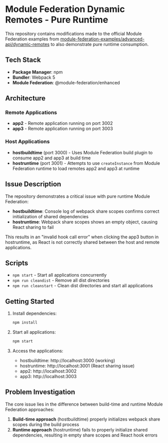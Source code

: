 # Module Federation Dynamic Remotes - Pure Runtime

This repository contains modifications made to the official Module Federation examples from [module-federation-examples/advanced-api/dynamic-remotes](https://github.com/module-federation/module-federation-examples/tree/master/advanced-api/dynamic-remotes) to also demonstrate pure runtime consumption.

## Tech Stack
- **Package Manager**: npm
- **Bundler**: Webpack 5
- **Module Federation**: @module-federation/enhanced

## Architecture

### Remote Applications
- **app2** - Remote application running on port 3002
- **app3** - Remote application running on port 3003

### Host Applications
- **hostbuildtime** (port 3000) - Uses Module Federation build plugin to consume app2 and app3 at build time
- **hostruntime** (port 3001) - Attempts to use `createInstance` from Module Federation runtime to load remotes app2 and app3 at runtime

## Issue Description

The repository demonstrates a critical issue with pure runtime Module Federation:

- **hostbuildtime**: Console log of webpack share scopes confirms correct initialization of shared dependencies
- **hostruntime**: Webpack share scopes shows an empty object, causing React sharing to fail

This results in an "invalid hook call error" when clicking the app3 button in hostruntime, as React is not correctly shared between the host and remote applications.

## Scripts

- `npm start` - Start all applications concurrently
- `npm run cleandist` - Remove all dist directories
- `npm run cleanstart` - Clean dist directories and start all applications

## Getting Started

1. Install dependencies:
   ```bash
   npm install
   ```

2. Start all applications:
   ```bash
   npm start
   ```

3. Access the applications:
   - hostbuildtime: http://localhost:3000 (working)
   - hostruntime: http://localhost:3001 (React sharing issue)
   - app2: http://localhost:3002
   - app3: http://localhost:3003

## Problem Investigation

The core issue lies in the difference between build-time and runtime Module Federation approaches:

1. **Build-time approach** (hostbuildtime) properly initializes webpack share scopes during the build process
2. **Runtime approach** (hostruntime) fails to properly initialize shared dependencies, resulting in empty share scopes and React hook errors
